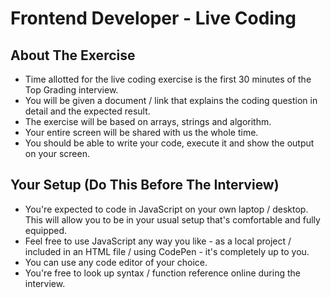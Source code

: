 # Frontend Developer - Live Coding

## About The Exercise

- Time allotted for the live coding exercise is the first 30 minutes of the Top Grading interview.
- You will be given a document / link that explains the coding question in detail and the expected result.
- The exercise will be based on arrays, strings and algorithm.
- Your entire screen will be shared with us the whole time.
- You should be able to write your code, execute it and show the output on your screen.

## Your Setup (Do This Before The Interview)

- You're expected to code in JavaScript on your own laptop / desktop. This will allow you to be in your usual setup that's comfortable and fully equipped.
- Feel free to use JavaScript any way you like - as a local project / included in an HTML file / using CodePen - it's completely up to you.
- You can use any code editor of your choice.
- You're free to look up syntax / function reference online during the interview.
